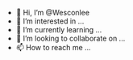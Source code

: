 - 👋 Hi, I’m @Wesconlee
- 👀 I’m interested in ...
- 🌱 I’m currently learning ...
- 💞️ I’m looking to collaborate on ...
- 📫 How to reach me ...

<!---
Wesconlee/Wesconlee is a ✨ special ✨ repository because its `README.md` (this file) appears on your GitHub profile.
You can click the Preview link to take a look at your changes.
--->
